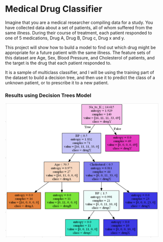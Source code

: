 # Medical Drug Classifier

Imagine that you are a medical researcher compiling data for a study. You have collected data about a set of patients, all of whom suffered from the same illness. During their course of treatment, each patient responded to one of 5 medications, Drug A, Drug B, Drug c, Drug x and y.

This project will show how to build a model to find out which drug might be appropriate for a future patient with the same illness. The feature sets of this dataset are Age, Sex, Blood Pressure, and Cholesterol of patients, and the target is the drug that each patient responded to.

It is a sample of multiclass classifier, and I will be using the training part of the dataset to build a decision tree, and then use it to predict the class of a unknown patient, or to prescribe it to a new patient.

### Results using Decision Trees Model

![image](images/decision_tree.png)

